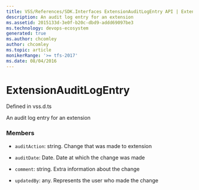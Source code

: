 ```yaml
---
title: VSS/References/SDK.Interfaces ExtensionAuditLogEntry API | Extensions for Azure DevOps Services
description: An audit log entry for an extension
ms.assetid: 2015133d-3e0f-b20c-dbd9-addd69097be3
ms.technology: devops-ecosystem
generated: true
ms.author: chcomley
author: chcomley
ms.topic: article
monikerRange: '>= tfs-2017'
ms.date: 08/04/2016
---
```


# ExtensionAuditLogEntry

Defined in vss.d.ts

An audit log entry for an extension

### Members

- `auditAction`: string. Change that was made to extension

- `auditDate`: Date. Date at which the change was made

- `comment`: string. Extra information about the change

- `updatedBy`: any. Represents the user who made the change

